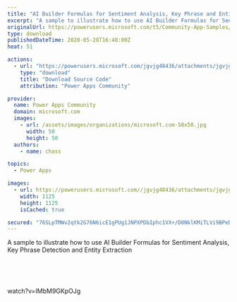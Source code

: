 ```yaml
---
title: "AI Builder Formulas for Sentiment Analysis, Key Phrase and Entity Extraction"
excerpt: "A sample to illustrate how to use AI Builder Formulas for Sentiment Analysis, Key Phrase Detection and Entity Extraction watch?v=IMbM9GKpOJg"
originalUrl: https://powerusers.microsoft.com/t5/Community-App-Samples/AI-Builder-Formulas-for-Sentiment-Analysis-Key-Phrase-and-Entity/td-p/576602
type: download
publishedDateTime: 2020-05-28T16:48:00Z
heat: 51

actions:
  - url: "https://powerusers.microsoft.com/jgvjg48436/attachments/jgvjg48436/AppFeedbackGallery/537/2/ChucksAIApp.msapp"
    type: "download"
    title: "Download Source Code"
    attribution: "Power Apps Community"

provider:
  name: Power Apps Community
  domain: microsoft.com
  images:
    - url: /assets/images/organizations/microsoft.com-50x50.jpg
      width: 50
      height: 50
  authors:
    - name: chass

topics:
  - Power Apps

images:
  - url: https://powerusers.microsoft.com//jgvjg48436/attachments/jgvjg48436/AppFeedbackGallery/537/1/VancouverUG1%20(1).png
    width: 1125
    height: 1125
    isCached: true

secured: "76SLpTMWv2qtk2G76N6icE1gPUg1JNPXPDbIphc1VX+/D0NklKMiTLVi9BPeDr3/vE2LOAVlBKFxZ3XXNpXaENWghlUlOhbe4wp8n80d2aflETNRqdE84WViWkZqaW7HYRa9LGBxx4Gf2NKRhTZQJZEfFOSuPGsYkywq6U1wf9e1B5b7Csl6fUCS7afqyT4eJ+r0CCG4e4ldKaH8YQ7y8bYayJWIGmrZlXfpkJVPAhtodl0ijcK1cnJUzRUaD+a8yt+IZYkBAJNNSanqAJfLuaJ1Ceywpd/W36s73uPmvP6WlvxTbUf4Ku+LfY3ejtKY7yggHefqgxHjMrqNQw00b1/2tmUbLFt9sE46fG1Ps5hE5pqivkahzQC6kPIFFltJ37OsPWgdKndlSbovor4nag==;VykHX6wnuocOPq90gjhTsg=="
---
```

<p>A sample to illustrate how to use AI Builder Formulas for Sentiment Analysis, Key Phrase Detection and Entity Extraction</p>
<p>&nbsp;</p>
<p>&nbsp;</p>
<p><span class="videoUrl">watch?v=IMbM9GKpOJg</span></p>

